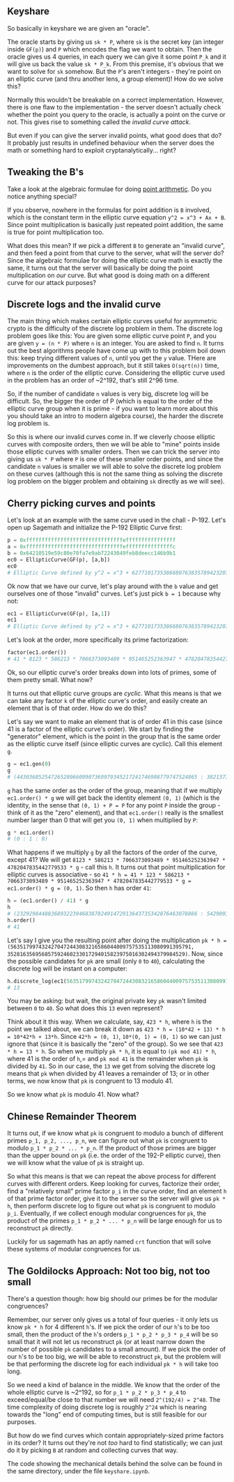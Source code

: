 ## Keyshare

So basically in keyshare we are given an "oracle".

The oracle starts by giving us `sk * P`, where `sk` is the secret key (an integer inside `GF(p)`) and `P` which encodes the flag we want to obtain. Then the oracle gives us 4 queries, in each query we can give it some point `P_k` and it will give us back the value `sk * P_k`. From this premise, it's obvious that we want to solve for `sk` somehow. But the `P`'s aren't integers - they're point on an elliptic curve (and thru another lens, a group element)! How do we solve this?

Normally this wouldn't be breakable on a correct implementation. However, there is one flaw to the implementation - the server doesn't actually check whether the point you query to the oracle, is actually a point on the curve or not. This gives rise to something called the *invalid curve attack*.

But even if you can give the server invalid points, what good does that do? It probably just results in undefined behaviour when the server does the math or something hard to exploit cryptanalytically... right?

## Tweaking the B's

Take a look at the algebraic formulae for doing [point arithmetic](https://en.wikipedia.org/wiki/Elliptic_curve_point_multiplication). Do you notice anything special?

If you observe, nowhere in the formulas for point addition is `B` involved, which is the constant term in the elliptic curve equation `y^2 = x^3 + Ax + B`. Since point multiplication is basically just repeated point addition, the same is true for point multiplication too.

What does this mean? If we pick a different `B` to generate an "invalid curve", and then feed a point from that curve to the server, what will the server do? Since the algebraic formulae for doing the elliptic curve math is exactly the same, it turns out that the server will basically be doing the point multiplication on *our* curve. But what good is doing math on a different curve for our attack purposes?

## Discrete logs and the invalid curve

The main thing which makes certain elliptic curves useful for asymmetric crypto is the difficulty of the discrete log problem in them. The discrete log problem goes like this: You are given some elliptic curve point `P`, and you are given `y = (n * P)` where `n` is an integer. You are asked to find `n`. It turns out the best algorithms people have come up with to this problem boil down this: keep trying different values of `n`, until you get the `y` value. THere are improvements on the dumbest approach, but it still takes `O(sqrt(n))` time, where `n` is the order of the elliptic curve. Considering the elliptic curve used in the problem has an order of ~2^192, that's still 2^96 time.

So, if the number of candidate `n` values is very big, discrete log will be difficult. So, the bigger the order of P (which is equal to the order of the elliptic curve group when it is prime - if you want to learn more about this you should take an intro to modern algebra course), the harder the discrete log problem is.

So this is where our invalid curves come in. If we cleverly choose elliptic curves with composite orders, then we will be able to "mine" points inside those elliptic curves with smaller orders. Then we can trick the server into giving us `sk * P` where `P` is one of these smaller order points, and since the candidate `n` values is smaller we will able to solve the discrete log problem on these curves (although this is not the same thing as solving the discrete log problem on the bigger problem and obtaining `sk` directly as we will see).

## Cherry picking curves and points

Let's look at an example with the same curve used in the chall - P-192. Let's open up Sagemath and initialize the P-192 Elliptic Curve first:

```python
p = 0xfffffffffffffffffffffffffffffffeffffffffffffffff
a = 0xfffffffffffffffffffffffffffffffefffffffffffffffc
b = 0x64210519e59c80e70fa7e9ab72243049feb8deecc146b9b1
ec0 = EllipticCurve(GF(p), [a,b])
ec0
# Elliptic Curve defined by y^2 = x^3 + 6277101735386680763835789423207666416083908700390324961276*x + 2455155546008943817740293915197451784769108058161191238065 over Finite Field of size 6277101735386680763835789423207666416083908700390324961279
```

Ok now that we have our curve, let's play around with the `b` value and get ourselves one of those "invalid" curves. Let's just pick `b = 1` because why not:

```python
ec1 = EllipticCurve(GF(p), [a,1])
ec1
# Elliptic Curve defined by y^2 = x^3 + 6277101735386680763835789423207666416083908700390324961276*x + 1 over Finite Field of size 6277101735386680763835789423207666416083908700390324961279
```

Let's look at the order, more specifically its prime factorization:

```python
factor(ec1.order())
# 41 * 8123 * 586213 * 7066373093489 * 951465252363947 * 4782047835442779533
```

Ok, so our elliptic curve's order breaks down into lots of primes, some of them pretty small. What now?

It turns out that elliptic curve groups are *cyclic*. What this means is that we can take any factor `k` of the elliptic curve's order, and easily create an element that is of that order. How do we do this?

Let's say we want to make an element that is of order 41 in this case (since 41 is a factor of the elliptic curve's order). We start by finding the "generator" element, which is the point in the group that is the same order as the elliptic curve itself (since elliptic curves are cyclic). Call this element `g`.

```python
g = ec1.gen(0)
g
# (4430368525472652806609907369979345217241746908779747524865 : 3821373115362966372979773553603028631411882966194022219681 : 1)
```

`g` has the same order as the order of the group, meaning that if we multiply `ec1.order() * g` we will get back the identity element `(0, 1)` (which is the identity, in the sense that `(0, 1) + P = P` for any point `P` inside the group - think of it as the "zero" element), and that `ec1.order()` really is the smallest number larger than 0 that will get you `(0, 1)` when multiplied by `P`:

```python
g * ec1.order()
# (0 : 1 : 0)
```

What happens if we multiply `g` by all the factors of the order of the curve, except 41? We will get `8123 * 586213 * 7066373093489 * 951465252363947 * 4782047835442779533 * g` - call this `h`. It turns out that point multiplication for elliptic curves is associative - so `41 * h = 41 * 123 * 586213 * 7066373093489 * 951465252363947 * 4782047835442779533 * g = ec1.order() * g = (0, 1)`. So then `h` has order `41`:

```python
h = (ec1.order() / 41) * g
h
# (2329298448836893223946838782491472913643735342876463078866 : 5429093769726587476675690488633212244123176776437247942102 : 1)
h.order()
# 41
```

Let's say I give you the resulting point after doing the multiplication `pk * h = (5635179974324270472443083216586044009757535113080991395791, 352816356956857592460233017294015823975016302494379984529)`. Now, since the possible candidates for `pk` are small (only `0` to `40`), calculating the discrete log will be instant on a computer:

```python
h.discrete_log(ec1(5635179974324270472443083216586044009757535113080991395791, 352816356956857592460233017294015823975016302494379984529))
# 13
```

You may be asking: but wait, the original private key `pk` wasn't limited between `0` to `40`. So what does this `13` even represent?

Think about it this way. When we calculate, say, `423 * h`, where `h` is the point we talked about, we can break it down as `423 * h = (10*42 + 13) * h = 10*42*h + 13*h`. Since `42*h = (0, 1)`, `10*(0, 1) = (0, 1)` so we can just ignore that (since it is basically the "zero" of the group). So we see that `423 * h = 13 * h`. So when we multiply `pk * h`, it is equal to `(pk mod 41) * h`, where 41 is the order of `h`,= and `pk mod 41` is the remainder when `pk` is divided by `41`. So in our case, the `13` we get from solving the discrete log means that `pk` when divided by 41 leaves a remainder of 13; or in other terms, we now know that `pk` is congruent to 13 modulo 41.

So we know what `pk` is modulo 41. Now what?

## Chinese Remainder Theorem

It turns out, if we know what `pk` is congruent to modulo a bunch of different primes `p_1, p_2, ..., p_n`, we can figure out what `pk` is congruent to modulo `p_1 * p_2 * ... * p_n`. If the product of those primes are bigger than the upper bound on `pk` (i.e. the order of the 192-P elliptic curve), then we will know what the value of `pk` is straight up.

So what this means is that we can repeat the above process for different curves with different orders. Keep looking for curves, factorize their order, find a "relatively small" prime factor `p_i` in the curve order, find an element `h` of that prime factor order, give it to the server so the server will give us `pk * h`, then perform discrete log to figure out what `pk` is congruent to modulo `p_i`. Eventually, if we collect enough modular congruences for `pk`, the product of the primes `p_1 * p_2 * ... * p_n` will be large enough for us to reconstruct `pk` directly.

Luckily for us sagemath has an aptly named `crt` function that will solve these systems of modular congruences for us.

## The Goldilocks Approach: Not too big, not too small

There's a question though: how big should our primes be for the modular congruences?

Remember, our server only gives us a total of four queries - it only lets us know `pk * h` for 4 different `h`'s. If we pick the order of our `h`'s to be too small, then the product of the `h`'s orders `p_1 * p_2 * p_3 * p_4` will be so small that it will not let us reconstruct `pk` (or at least narrow down the number of possible `pk` candidates to a small amount). If we pick the order of our `h`'s to be too big, we will be able to reconstruct `pk`, but the problem will be that performing the discrete log for each individual `pk * h` will take too long.

So we need a kind of balance in the middle. We know that the order of the whole elliptic curve is ~2^192, so for `p_1 * p_2 * p_3 * p_4` to exceed/equal/be close to that number we will need `2^(192/4) = 2^48`. The time complexity of doing discrete log is roughly `2^24` which is nearing towards the "long" end of computing times, but is still feasible for our purposes.

But how do we find curves which contain appropriately-sized prime factors in its order? It turns out they're not *too* hard to find statistically; we can just do it by picking `B` at random and collecting curves that way.

The code showing the mechanical details behind the solve can be found in the same directory, under the file `keyshare.ipynb`.